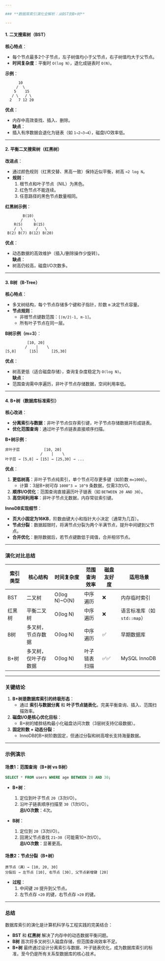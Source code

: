 ```yaml
---

### **数据库索引演化全解析：从BST到B+树**

---
```


#### **1. 二叉搜索树（BST）**
**核心特点**：  
- 每个节点最多2个子节点，左子树值均小于父节点，右子树值均大于父节点。  
- **时间复杂度**：平衡时 `O(log N)`，退化成链表时 `O(N)`。  

**示例**：  
```
      10
     /  \
    5    15
   / \   / \
  2   7 12 20
```
**优点**：  
- 内存中高效查找、插入、删除。  
**缺点**：  
- 插入有序数据会退化为链表（如 `1→2→3→4`），磁盘I/O效率低。  

---

#### **2. 平衡二叉搜索树（红黑树）**
**改进点**：  
- 通过颜色规则（红黑交替、黑高一致）保持近似平衡，树高 `≈2 log N`。  
- **规则**：  
  1. 根节点和叶子节点（NIL）为黑色。  
  2. 红色节点不能连续。  
  3. 任意路径的黑色节点数量相同。  

**红黑树示例**：  
```
        B(10)
       /     \
    R(5)     B(15)
    /  \      /   \
 B(2) B(7) B(12) B(20)
```
**优点**：  
- 动态数据的高效维护（插入/删除操作少旋转）。  
**缺点**：  
- 树高仍较高，磁盘I/O次数多。  

---

#### **3. B树（B-Tree）**
**核心特点**：  
- 多叉树结构，每个节点存储多个键和子指针，阶数 `m` 决定节点容量。  
- **节点规则**：  
  - 非根节点键数范围：`[⌈m/2⌉-1, m-1]`。  
  - 所有叶子节点在同一层。  

**B树示例（m=3）**：  
```
          [10, 20]
         /    |    \
[5,8]      [15]      [25,30]
```
**优点**：  
- 树高更低（适合磁盘存储），查询复杂度稳定为 `O(log N)`。  
**缺点**：  
- 范围查询需中序遍历，非叶子节点存储数据，空间利用率低。  

---

#### **4. B+树（数据库标准索引）**
**核心改进**：  
- **分离索引与数据**：非叶子节点仅存索引键，叶子节点存储数据并形成链表。  
- **优化范围查询**：通过叶子节点链表直接顺序扫描。  

**B+树示例**：  
```
非叶子层           [10, 20]
                /    |    \
叶子层 → [5,8] → [15] → [25,30] → ...
```
**优点**：  
1. **更低树高**：非叶子节点纯索引，单个节点可存更多键（如阶数 `m=1000`）。  
   - 计算：3层B+树可存 `1000^3 = 10^9` 条数据，仅需3次I/O。  
2. **顺序I/O优化**：范围查询直接遍历叶子链表（如 `BETWEEN 20 AND 30`）。  
3. **高空间利用率**：非叶子节点无数据，内存常驻索引键。  

**InnoDB实现细节**：  
- **页大小固定为16KB**，阶数由键大小和指针大小决定（通常为几百）。  
- **节点分裂**：数据超限时，将满节点分裂为两个半满节点，提升中间键到父节点。  
- **合并优化**：删除数据后，若节点键数低于阈值，合并相邻节点。  

---

### **演化对比总结**
| 索引类型 | 核心结构             | 时间复杂度    | 范围查询效率 | 磁盘友好度 | 适用场景                   |
| -------- | -------------------- | ------------- | ------------ | ---------- | -------------------------- |
| BST      | 二叉树               | O(log N)~O(N) | 中序遍历     | ❌          | 内存临时索引               |
| 红黑树   | 平衡二叉树           | O(log N)      | 中序遍历     | ❌          | 语言标准库（如`std::map`） |
| B树      | 多叉树，节点存数据   | O(log N)      | 中序遍历     | ✅          | 早期数据库                 |
| B+树     | 多叉树，仅叶子存数据 | O(log N)      | 叶子链表扫描 | ✅✅         | MySQL InnoDB               |

---

### **关键结论**
1. **B+树是数据库索引的终极形态**：  
   - 通过 **索引与数据分离** 和 **叶子节点链表化**，完美平衡查询、插入、范围扫描效率。  
2. **磁盘I/O是核心优化目标**：  
   - B+树的矮胖结构最小化磁盘访问次数（3层树支持亿级数据）。  
3. **固定阶数 + 动态分裂**：  
   - InnoDB的B+树阶数固定，但通过分裂和树高增长支持海量数据。  

---

### **示例演示**
#### **场景1：范围查询（B+树 vs B树）**
```sql
SELECT * FROM users WHERE age BETWEEN 20 AND 30;
```
- **B+树**：  
  1. 定位到叶子节点 `20`（3次I/O）。  
  2. 沿叶子链表顺序扫描至 `30`（1次I/O）。  
  **总I/O次数**：4次。  

- **B树**：  
  1. 定位到 `20`（3次I/O）。  
  2. 回溯父节点查找 `21~30`（可能需10+次I/O）。  
  **总I/O次数**：显著更高。  

#### **场景2：节点分裂（B+树）**
```
原节点（满）→ [10, 20, 30]  
分裂后 → 左节点 [10], 右节点 [30], 父节点新增键 [20]
```
- **过程**：  
  1. 中间键 `20` 提升到父节点。  
  2. 左节点存 `<20` 的键，右节点存 `>20` 的键。  

---

### **总结**
数据库索引的演化是计算机科学与工程实践的完美结合：  
- **BST** 和 **红黑树** 解决了内存中的动态数据平衡问题。  
- **B树** 首次将多叉树引入磁盘存储，但范围查询效率不足。  
- **B+树** 最终通过设计分离索引与数据、叶子链表优化，成为数据库索引的标准，至今仍是所有关系型数据库的核心技术。
